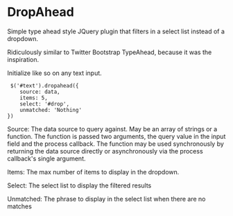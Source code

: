 DropAhead
=========

Simple type ahead style JQuery plugin that filters in a select list instead of a dropdown.

Ridiculously similar to Twitter Bootstrap TypeAhead, because it was the inspiration.


Initialize like so on any text input.  


     $('#text').dropahead({
        source: data,
        items: 5,
        select: '#drop',
        unmatched: 'Nothing'
    })


Source: The data source to query against. May be an array of strings or a function. The function is passed two arguments, the query value in the input field and the process callback. The function may be used synchronously by returning the data source directly or asynchronously via the process callback's single argument.

Items: The max number of items to display in the dropdown.

Select: The select list to display the filtered results

Unmatched: The phrase to display in the select list when there are no matches
